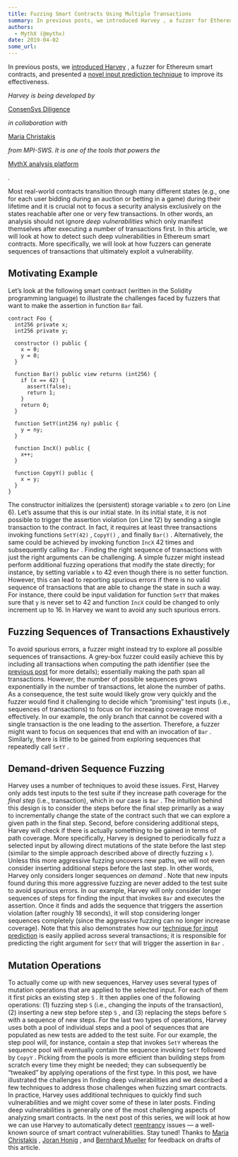 ```yaml
---
title: Fuzzing Smart Contracts Using Multiple Transactions
summary: In previous posts, we introduced Harvey , a fuzzer for Ethereum smart contracts, and presented a novel input prediction technique to improve its effectiveness. Harvey is being developed by ConsenSys Diligence in collaboration with Maria Christakis from MPI-SWS. It is one of the tools that powers the MythX analysis platform . Most real-world contracts transition through many different states (e.g., one for each user bidding during an auction or betting in a game) during their lifetime and it is c
authors:
  - MythX (@mythx)
date: 2019-04-02
some_url: 
---
```


In previous posts, we 
[introduced Harvey](https://medium.com/consensys-diligence/finding-vulnerabilities-in-smart-contracts-175c56affe2)
 , a fuzzer for Ethereum smart contracts, and presented a 
[novel input prediction technique](https://medium.com/consensys-diligence/fuzzing-smart-contracts-using-input-prediction-29b30ba8055c)
 to improve its effectiveness.
 
_Harvey is being developed by_
  
[ConsenSys Diligence](https://consensys.net/diligence)
  
_in collaboration with_
  
[Maria Christakis](https://mariachris.github.io)
  
_from MPI-SWS. It is one of the tools that powers the_
  
[MythX analysis platform](https://mythx.io)
  
_._
 
Most real-world contracts transition through many different states (e.g., one for each user bidding during an auction or betting in a game) during their lifetime and it is crucial not to focus a security analysis exclusively on the states reachable after one or very few transactions. In other words, an analysis should not ignore 
_deep vulnerabilities_
 which only manifest themselves after executing a number of transactions first.
In this article, we will look at how to detect such deep vulnerabilities in Ethereum smart contracts. More specifically, we will look at how fuzzers can generate sequences of transactions that ultimately exploit a vulnerability.

## Motivating Example
Let’s look at the following smart contract (written in the Solidity programming language) to illustrate the challenges faced by fuzzers that want to make the assertion in function 
`Bar`
 fail.

```solidity
contract Foo {
  int256 private x;
  int256 private y;

  constructor () public {
    x = 0;
    y = 0;
  }

  function Bar() public view returns (int256) {
    if (x == 42) {
      assert(false);
      return 1;
    }
    return 0;
  }

  function SetY(int256 ny) public {
    y = ny;
  }

  function IncX() public {
    x++;
  }

  function CopyY() public {
    x = y;
  }
}

```


The constructor initializes the (persistent) storage variable 
`x`
 to zero (on Line 6). Let’s assume that this is our initial state. In its initial state, it is not possible to trigger the assertion violation (on Line 12) by sending a single transaction to the contract. In fact, it requires at least three transactions invoking functions 
`SetY(42)`
 , 
`CopyY()`
 , and finally 
`Bar()`
 . Alternatively, the same could be achieved by invoking function 
`IncX`
 42 times and subsequently calling 
`Bar`
 . Finding the right sequence of transactions with just the right arguments can be challenging.
A simple fuzzer might instead perform additional fuzzing operations that modify the state directly; for instance, by setting variable 
`x`
 to 42 even though there is no setter function. However, this can lead to reporting spurious errors if there is no valid sequence of transactions that are able to change the state in such a way. For instance, there could be input validation for function 
`SetY`
 that makes sure that 
`y`
 is never set to 42 and function 
`IncX`
 could be changed to only increment up to 16.
In Harvey we want to avoid any such spurious errors.

## Fuzzing Sequences of Transactions Exhaustively
To avoid spurious errors, a fuzzer might instead try to explore all possible sequences of transactions. A grey-box fuzzer could easily achieve this by including all transactions when computing the path identifier (see the 
[previous post](https://medium.com/consensys-diligence/finding-vulnerabilities-in-smart-contracts-175c56affe2)
 for more details); essentially making the path span all transactions. However, the number of possible sequences grows exponentially in the number of transactions, let alone the number of paths. As a consequence, the test suite would likely grow very quickly and the fuzzer would find it challenging to decide which “promising” test inputs (i.e., sequences of transactions) to focus on for increasing coverage most effectively.
In our example, the only branch that cannot be covered with a single transaction is the one leading to the assertion. Therefore, a fuzzer might want to focus on sequences that end with an invocation of 
`Bar`
 . Similarly, there is little to be gained from exploring sequences that repeatedly call 
`SetY`
 .

## Demand-driven Sequence Fuzzing
Harvey uses a number of techniques to avoid these issues. First, Harvey only adds test inputs to the test suite if they increase path coverage for the 
_final step_
 (i.e., transaction), which in our case is 
`Bar`
 . The intuition behind this design is to consider the steps before the final step primarily as a way to incrementally change the state of the contract such that we can explore a given path in the final step.
Second, before considering additional steps, Harvey will check if there is actually something to be gained in terms of path coverage. More specifically, Harvey is designed to periodically fuzz a selected input by allowing direct mutations of the state before the last step (similar to the simple approach described above of directly fuzzing 
`x`
 ). Unless this more aggressive fuzzing uncovers new paths, we will not even consider inserting additional steps before the last step. In other words, Harvey only considers longer sequences 
_on demand_
 . Note that new inputs found during this more aggressive fuzzing are never added to the test suite to avoid spurious errors.
In our example, Harvey will only consider longer sequences of steps for finding the input that invokes 
`Bar`
 and executes the assertion. Once it finds and adds the sequence that triggers the assertion violation (after roughly 18 seconds), it will stop considering longer sequences completely (since the aggressive fuzzing can no longer increase coverage). Note that this also demonstrates how our 
[technique for input prediction](https://medium.com/consensys-diligence/fuzzing-smart-contracts-using-input-prediction-29b30ba8055c)
 is easily applied across several transactions; it is responsible for predicting the right argument for 
`SetY`
 that will trigger the assertion in 
`Bar`
 .

## Mutation Operations
To actually come up with new sequences, Harvey uses several types of mutation operations that are applied to the selected input. For each of them it first picks an existing step 
`S`
 . It then applies one of the following operations: (1) fuzzing step 
`S`
 (i.e., changing the inputs of the transaction), (2) inserting a new step before step 
`S`
 , and (3) replacing the steps before 
`S`
 with a sequence of new steps.
For the last two types of operations, Harvey uses both a pool of individual steps and a pool of sequences that are populated as new tests are added to the test suite. For our example, the step pool will, for instance, contain a step that invokes 
`SetY`
 whereas the sequence pool will eventually contain the sequence invoking 
`SetY`
 followed by 
`CopyY`
 . Picking from the pools is more efficient than building steps from scratch every time they might be needed; they can subsequently be “tweaked” by applying operations of the first type.
In this post, we have illustrated the challenges in finding deep vulnerabilities and we described a few techniques to address those challenges when fuzzing smart contracts. In practice, Harvey uses additional techniques to quickly find such vulnerabilities and we might cover some of these in later posts. Finding deep vulnerabilities is generally one of the most challenging aspects of analyzing smart contracts.
In the next post of this series, we will look at how we can use Harvey to automatically detect 
[reentrancy](https://smartcontractsecurity.github.io/SWC-registry/docs/SWC-107)
 issues — a well-known source of smart contract vulnerabilities. Stay tuned!
Thanks to 
[Maria Christakis](https://mariachris.github.io)
 , 
[Joran Honig](https://twitter.com/joranhonig)
 , and 
[Bernhard Mueller](https://twitter.com/muellerberndt)
 for feedback on drafts of this article.
